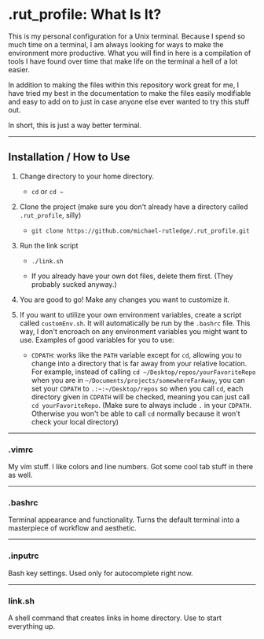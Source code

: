 # .rut_profile: What Is It?

This is my personal configuration for a Unix terminal. Because I spend so much time on a
terminal, I am always looking for ways to make the environment more productive. What you
will find in here is a compilation of tools I have found over time that make life on the
terminal a hell of a lot easier. 

In addition to making the files within this repository work great for me, I have tried my
best in the documentation to make the files easily modifiable and easy to add on to just
in case anyone else ever wanted to try this stuff out. 

In short, this is just a way better terminal.

---

## Installation / How to Use

1. Change directory to your home directory.

    *   `cd` or `cd ~`

1. Clone the project (make sure you don't already have a directory called 
`.rut_profile`, silly)

    *   `git clone https://github.com/michael-rutledge/.rut_profile.git`

1. Run the link script

    *   `./link.sh`

    *   If you already have your own dot files, delete them first. (They probably sucked
        anyway.)

1. You are good to go! Make any changes you want to customize it.

1. If you want to utilize your own environment variables, create a script called
`customEnv.sh`. It will automatically be run by the `.bashrc` file. This way, I don't
encroach on any environment variables you might want to use. Examples of good variables
for you to use:

    *   `CDPATH`: works like the `PATH` variable except for `cd`, allowing you to change
        into a directory that is far away from your relative location. For example,
        instead of calling `cd ~/Desktop/repos/yourFavoriteRepo` when you are in
        `~/Documents/projects/somewhereFarAway`, you can set your `CDPATH` to
        `.:~:~/Desktop/repos` so when you call `cd`, each directory given in `CDPATH` will
        be checked, meaning you can just call `cd yourFavoriteRepo`. (Make sure to always
        include `.` in your `CDPATH`. Otherwise you won't be able to call `cd` normally
        because it won't check your local directory)

---
### .vimrc

My vim stuff. I like colors and line numbers. Got some cool tab stuff in there as well.

---
### .bashrc

Terminal appearance and functionality. Turns the default terminal into a masterpiece of
workflow and aesthetic. 

---
### .inputrc

Bash key settings. Used only for autocomplete right now.

---
### link.sh

A shell command that creates links in home directory. Use to start everything up.
